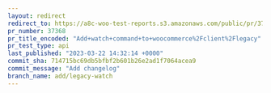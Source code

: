 ```yaml
---
layout: redirect
redirect_to: https://a8c-woo-test-reports.s3.amazonaws.com/public/pr/37368/api/index.html
pr_number: 37368
pr_title_encoded: "Add+watch+command+to+woocommerce%2Fclient%2Flegacy"
pr_test_type: api
last_published: "2023-03-22 14:32:14 +0000"
commit_sha: 714715bc69db5bfbf2b601b26e2ad1f7064acea9
commit_message: "Add changelog"
branch_name: add/legacy-watch
---
```

